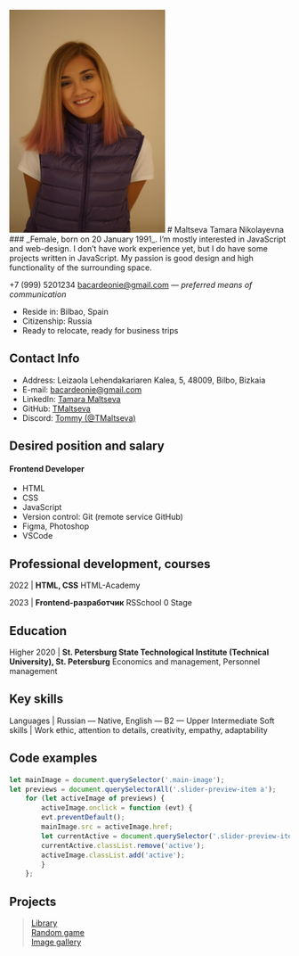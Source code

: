 <div><br class="Apple-interchange-newline"><img src="./assets/img/Me.jpg" width="280" height="400">
# Maltseva Tamara Nikolayevna
### _Female, born on 20 January 1991_.
I’m mostly interested in JavaScript and web-design. I don’t have work experience yet, but I do have some projects written in JavaScript. My passion is good design and high functionality of the surrounding space.

+7 (999) 5201234
bacardeonie@gmail.com — _preferred means of communication_

- Reside in: Bilbao, Spain
- Citizenship: Russia
- Ready to relocate, ready for business trips

## Contact Info

- Address: Leizaola Lehendakariaren Kalea, 5, 48009, Bilbo, Bizkaia
- E-mail: [bacardeonie@gmail.com](bacardeonie@gmail.com)
- LinkedIn: [Tamara Maltseva](www.linkedin.com/in/tamara-maltseva-364292179)
- GitHub: [TMaltseva](https://github.com/TMaltseva)
- Discord: [Tommy (@TMaltseva)]()

## Desired position and salary

#### Frontend Developer
- HTML
- CSS
- JavaScript 
- Version control: Git (remote service GitHub)
- Figma, Photoshop
- VSCode

## Professional development, courses


2022    | **HTML, CSS**
HTML-Academy

2023    | **Frontend-разработчик**
RSSchool 0 Stage


## Education

Higher
2020   | **St. Petersburg State Technological Institute (Technical University), St. Petersburg**
Economics and management, Personnel management

## Key skills

Languages  | Russian — Native, English — B2 — Upper Intermediate
Soft skills  | Work ethic, attention to details, creativity, empathy, adaptability

## Code examples

```javascript
let mainImage = document.querySelector('.main-image');
let previews = document.querySelectorAll('.slider-preview-item a');
    for (let activeImage of previews) {
        activeImage.onclick = function (evt) {
        evt.preventDefault();
        mainImage.src = activeImage.href;
        let currentActive = document.querySelector('.slider-preview-item .active');
        currentActive.classList.remove('active');
        activeImage.classList.add('active');
        }
    };
```
## Projects


> [Library](https://rolling-scopes-school.github.io/tmaltseva-JSFEPRESCHOOL2023Q2/library)<br>
> [Random game](https://rolling-scopes-school.github.io/tmaltseva-JSFEPRESCHOOL2023Q2/random-game/)<br>
> [Image gallery](https://rolling-scopes-school.github.io/tmaltseva-JSFEPRESCHOOL2023Q2/image-gallery/)</div>
